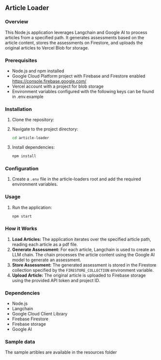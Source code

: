 ## Article Loader

### Overview
This Node.js application leverages Langchain and Google AI to process articles from a specified path. It generates assessments based on the article content, stores the assessments on Firestore, and uploads the original articles to Vercel Blob for storage.

### Prerequisites
* Node.js and npm installed
* Google Cloud Platform project with Firebase and Firestore enabled https://console.firebase.google.com/
* Vercel account with a project for blob storage
* Environment variables configured with the following keys can be found in .env.example

### Installation
1. Clone the repository:

2. Navigate to the project directory:
   ```bash
   cd article-loader
   ```

3. Install dependencies:
   ```bash
   npm install
   ```

### Configuration
1. Create a `.env` file in the article-loaders root and add the required environment variables.


### Usage
1. Run the application:
   ```bash
   npm start
   ```

### How it Works
1. **Load Articles:** The application iterates over the specified article path, reading each article as a pdf file.
2. **Generate Assessment:** For each article, Langchain is used to create an LLM chain. The chain processes the article content using the Google AI model to generate an assessment.
3. **Store Assessment:** The generated assessment is stored in the Firestore collection specified by the `FIRESTORE_COLLECTION` environment variable.
4. **Upload Article:** The original article is uploaded to Firebase storage using the provided API token and project ID.

### Dependencies
* Node.js
* Langchain
* Google Cloud Client Library
* Firebase Firestore
* Firebase storage
* Google AI

### Sample data
The sample artibles are available in the resources folder
